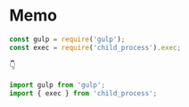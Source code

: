 # Memo

```javascript
const gulp = require('gulp');
const exec = require('child_process').exec;
```

👇

```javascript
import gulp from 'gulp';
import { exec } from 'child_process';
```
